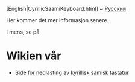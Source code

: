 [English|CyrillicSaamiKeyboard.html] ~ [Русский](SaamskajaKlaviatura.html)

Her kommer det mer informasjon senere.

I mens, se på

# Wikien vår

* [Side for nedlasting av kyrillisk samisk tastatur](http://gtweb.uit.no/cgi-bin/wiki/index.php/Barents_keyboard_project)

